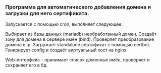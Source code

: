 ### Программа для автоматического добавления домена и загрузки для него сертификата.

Запускается с помощью cron, выполняет следующее:

Выбирает из базы данных (mariadb) необработанный домен.
Создаёт зону для домена в сервере имён (bind).
Проверяет преобразование домена в ip.
Загружает standalone сертификат с помощью certbot.
Генирирует config и создаёт виртуальный хост на nginx.

Web-интерфейс - принимает список доменных имён, проверяет и сохраняет его в бд.

